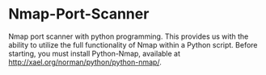 # Nmap-Port-Scanner
Nmap port scanner with python programming.
This provides us with the ability to utilize the full functionality of Nmap within a Python script. 
Before starting, you must install Python-Nmap, available at http://xael.org/norman/python/python-nmap/. 
